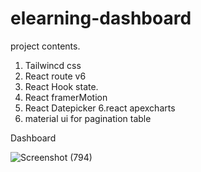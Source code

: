 # elearning-dashboard
project contents.
1. Tailwincd css
1. React route v6
2. React Hook state.
3. React framerMotion
5. React Datepicker 
6.react apexcharts
7. material ui for pagination table


Dashboard

![Screenshot (794)](https://github.com/Abdirasaaq-Nor/elearning-dashboard/assets/93242333/d2dad5bd-c786-4e9d-8547-8bedd5774777)

